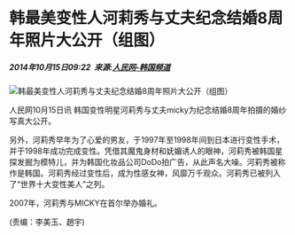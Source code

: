 # 韩最美变性人河莉秀与丈夫纪念结婚8周年照片大公开（组图）

##### 2014年10月15日09:22  来源:[人民网-韩国频道](http://korea.people.com.cn/)

![韩最美变性人河莉秀与丈夫纪念结婚8周年照片大公开（组图）](/NMediaFile/2014/1015/FOREIGN201410150927000272851909928.jpg)

人民网10月15日讯 韩国变性明星河莉秀与丈夫micky为纪念结婚8周年拍摄的婚纱写真大公开。

另外，河莉秀早年为了心爱的男友，于1997年至1998年间到日本进行变性手术，并于1998年成功完成变性。凭借其魔鬼身材和妩媚诱人的眼神，河莉秀被韩国星探发掘为模特儿，并为韩国化妆品公司DoDo拍广告，从此声名大噪。河莉秀被称作是韩国。河莉秀经过变性后，成为性感女神，风靡万千观众。河莉秀已被列入了“世界十大变性美人”之列。

2007年，河莉秀与MICKY在首尔举办婚礼。

(责编：李美玉、趙宇)
